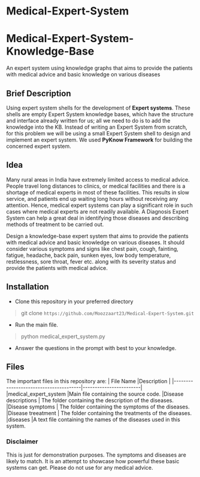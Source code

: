 # Medical-Expert-System
# Medical-Expert-System-Knowledge-Base
An expert system using knowledge graphs
that aims to provide the patients with medical advice and basic
knowledge on various diseases

## Brief Description
Using expert system shells for the development of **Expert systems**. These shells are empty Expert System knowledge bases, which have the structure and interface already written for us; all we need to do is to add the knowledge into the KB. Instead of writing an Expert System from scratch, for this problem we will be using a small Expert System shell to design and implement an expert system. We used **PyKnow Framework** for building the concerned expert system.

## Idea
Many rural areas in India have extremely limited access to medical advice. People travel long distances to clinics, or medical facilities and there is a shortage of medical experts in most of these facilities. This results in slow service, and patients end up waiting long hours without receiving any attention. Hence, medical expert systems can play a significant role in such cases where medical experts are not readily available. A Diagnosis Expert System can help a great deal in identifying those diseases and describing methods of treatment to be carried out.

Design a knowledge-base expert system that aims to provide the patients with medical advice and basic knowledge on various diseases. It should consider various symptoms and signs like chest pain, cough, fainting, fatigue, headache, back pain, sunken eyes, low body temperature, restlessness, sore throat, fever etc. along with its severity status and provide the patients with medical advice.

## Installation
- Clone this repository in your preferred directory
 > git clone `https://github.com/Moozzaart23/Medical-Expert-System.git`

 - Run the main file.
> python medical_expert_system.py

- Answer the questions in the prompt with best to your knowledge. 

## Files
The important files in this repository are:
|                		File Name				|Description                                                |
|---------------------------------------|------------------------|
|medical_expert_system          |Main file containing the source code.
|Disease descriptions    			| The folder containing the description of the diseases.
|Disease symptoms    			| The folder containing the symptoms of the diseases.
|Disease treeatment    			| The folder containing the treatments of the diseases.
|diseases          |A text file containing the names of the diseases used in this system.

### Disclaimer
This is just for demonstration purposes. The symptoms and diseases are likely to match. It is an attempt to showcase how powerful these basic systems can get. Please do not use for any medical advice. 
